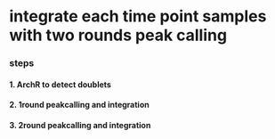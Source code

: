 # integrate each time point samples with two rounds peak calling

### steps

#### 1. ArchR to detect doublets

#### 2. 1round peakcalling and integration

#### 3. 2round peakcalling and integration


